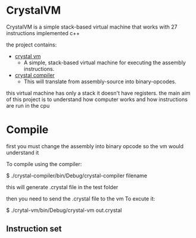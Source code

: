 CrystalVM
=========
CrystalVM is a simple stack-based virtual machine that works with 27 instructions implemented c++

the project contains:
* [crystal vm](crystal-vm)
  * A simple, stack-based virtual machine for executing the assembly instructions.
* [crystal compiler](crystal-compiler)
  * This will translate from assembly-source into binary-opcodes.

this virtual machine has only a stack it doesn't have registers.
the main aim of this project is to understand how computer works and how instructions are run in the cpu

Compile
=======

first you must change the assembly into binary opcode so the vm would understand it

To compile using the compiler:

 $ ./crystal-compiler/bin/Debug/crystal-compiler filename
  
this will generate .crystal file in the test folder 

then you need to send the .crystal file to the vm To excute it: 

 $ ./crytal-vm/bin/Debug/crystal-vm out.crystal
  
Instruction set
---------------


